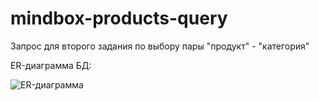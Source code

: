 # mindbox-products-query
Запрос для второго задания по выбору пары "продукт" - "категория"

ER-диаграмма БД:

![ER-диаграмма](https://user-images.githubusercontent.com/28688302/190510332-9f9c0d62-9b77-4df0-a77b-b51a99a10429.png)
